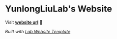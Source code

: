 
# YunlongLiuLab's Website

Visit **[website url](#)** 🚀

_Built with [Lab Website Template](https://greene-lab.gitbook.io/lab-website-template-docs)_


